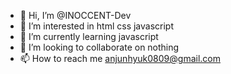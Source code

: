 - 👋 Hi, I’m @INOCCENT-Dev
- 👀 I’m interested in html css javascript
- 🌱 I’m currently learning javascript
- 💞️ I’m looking to collaborate on nothing
- 📫 How to reach me anjunhyuk0809@gmail.com
<!---
INOCCENT-Dev/INOCCENT-Dev is a ✨ special ✨ repository because its `README.md` (this file) appears on your GitHub profile.
You can click the Preview link to take a look at your changes.
--->
